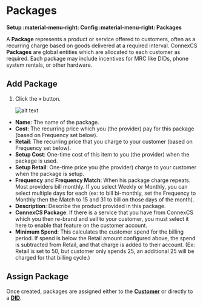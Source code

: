 # Packages
**Setup :material-menu-right: Config :material-menu-right: Packages**

A **Package** represents a product or service offered to customers, often as a recurring charge based on goods delivered at a required interval. ConnexCS **Packages** are global entities which are allocated to each customer as required. Each package may include incentives for MRC like DIDs, phone system rentals, or other hardware. 

## Add Package

1. Click the **`+`** button.

    ![alt text][addpackage]

+ **Name**: The name of the package.
+ **Cost**: The recurring price which you (the provider) pay for this package (based on Frequency set below).
+ **Retail**: The recurring price that you charge to your customer (based on Frequency set below).
+ **Setup Cost**: One-time cost of this item to you (the provider) when the package is used.
+ **Setup Retail**: One-time price you (the provider) charge to your customer when the package is setup.
+ **Frequency** and **Frequency Match**: When his package charge repeats. Most providers bill monthly. If you select Weekly or Monthly, you can select multiple days for each (ex: to bill bi-monthly, set the Frequency to Monthly then the Match to 15 and 31 to bill on those days of the month).
+ **Description**: Describe the product provided in this package.
+ **ConnexCS Package**: If there is a service that you have from ConnexCS which you then re-brand and sell to your customer, you must select it here to enable that feature on the customer account.
+ **Minimum Spend**: This calculates the customer spend for the billing period. If spend is below the Retail amount configured above, the spend is subtracted from Retail, and that charge is added to their account. (Ex: Retail is set to 50, but customer only spends 25, an additional 25 will be charged for that billing cycle.)

## Assign Package
Once created, packages are assigned either to the [**Customer**](https://docs.connexcs.com/customer/package/) or directly to a [**DID**](https://docs.connexcs.com/customer/did/#billing).  

[addpackage]: /setup/img/addpackage.png "Add Package"
